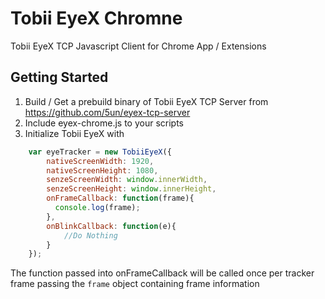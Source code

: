 # Tobii EyeX Chromne
Tobii EyeX TCP Javascript Client for Chrome App / Extensions

## Getting Started
1. Build / Get a prebuild binary of Tobii EyeX TCP Server from https://github.com/5un/eyex-tcp-server
2. Include eyex-chrome.js to your scripts
3. Initialize Tobii EyeX with
```javascript
	var eyeTracker = new TobiiEyeX({
    	nativeScreenWidth: 1920,
    	nativeScreenHeight: 1080,
    	senzeScreenWidth: window.innerWidth,
    	senzeScreenHeight: window.innerHeight,
	    onFrameCallback: function(frame){
	      console.log(frame);
	    },
    	onBlinkCallback: function(e){
      		//Do Nothing
    	}
  	});
```

The function passed into onFrameCallback will be called once per tracker frame passing the `frame` object containing frame information